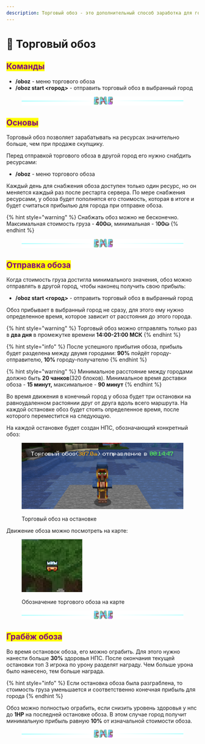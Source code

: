 ```yaml
---
description: Торговый обоз - это дополнительный способ заработка для городов.
---
```


# 🐎 Торговый обоз

## <mark style="color:purple;">Команды</mark>

* **/oboz** - меню торгового обоза
* **/oboz start <город>** - отправить торговый обоз в выбранный город

<figure><img src="../.gitbook/assets/gitlab_hr7.svg" alt=""><figcaption></figcaption></figure>

## <mark style="color:purple;">Основы</mark>

Торговый обоз позволяет зарабатывать на ресурсах значительно больше, чем при продаже скупщику.

Перед отправкой торгового обоза в другой город его нужно снабдить ресурсами:

* **/oboz** - меню торгового обоза

Каждый день для снабжения обоза доступен только один ресурс, но он меняется каждый раз после рестарта сервера. По мере снабжения ресурсами, у обоза будет пополнятся его стоимость, которая в итоге и будет считаться прибылью для города при отправке обоза.

{% hint style="warning" %}
Снабжать обоз можно не бесконечно. Максимальная стоимость груза - **400⛀**, минимальная - 1**00⛀**
{% endhint %}

<figure><img src="../.gitbook/assets/gitlab_hr7.svg" alt=""><figcaption></figcaption></figure>

## <mark style="color:purple;">Отправка обоза</mark>

Когда стоимость груза достигла минимального значения, обоз можно отправлять в другой город, чтобы наконец получить свою прибыль:&#x20;

* **/oboz start <город>** - отправить торговый обоз в выбранный город

Обоз прибывает в выбранный город не сразу, для этого ему нужно определенное время, которое зависит от расстояния до  этого города.

{% hint style="warning" %}
Торговый обоз можно отправлять только раз в **два дня** в промежутке времени **14:00-21:00 МСК**
{% endhint %}

{% hint style="info" %}
После успешного прибытия обоза, прибыль будет разделена между двумя городами: **90%** пойдёт городу-отправителю, **10%** городу-получателю
{% endhint %}

{% hint style="warning" %}
Минимальное расстояние между городами должно быть **20 чанков**(320 блоков). Минимальное время доставки обоза - **15 минут,** максимальное - **90 минут**
{% endhint %}

Во время движения в конечный город у обоза будет три остановки на равноудаленном растоянии друг от друга вдоль всего маршрута. На каждой остановке обоз будет стоять определенное время, после которого переместится на следующую.

На каждой остановке будет создан НПС, обозначающий конкретный обоз:

<figure><img src="../.gitbook/assets/image (25).png" alt=""><figcaption><p>Торговый обоз на остановке</p></figcaption></figure>

Движение обоза можно посмотреть на карте:

<figure><img src="../.gitbook/assets/image (24).png" alt=""><figcaption><p>Обозначение торгового обоза на карте</p></figcaption></figure>

<figure><img src="../.gitbook/assets/gitlab_hr7.svg" alt=""><figcaption></figcaption></figure>

## <mark style="color:purple;">Грабёж обоза</mark>

Во время остановок обоза, его можно ограбить. Для этого нужно нанести больше **30%** здоровья НПС. После окончания текущей остановки топ 3 игрока по урону разделят награду. Чем больше урона было нанесено, тем больше награда.

{% hint style="info" %}
Если остановка обоза была разграблена, то стоимость груза уменьшается и соответственно конечная прибыль для города
{% endhint %}

Обоз можно полностью ограбить, если снизить уровень здоровья у нпс до **1HP** на последней остановке обоза. В этом случае город получит минимальную прибыль равную **10%** от изначальной стоимости обоза.

<figure><img src="../.gitbook/assets/gitlab_hr7.svg" alt=""><figcaption></figcaption></figure>
